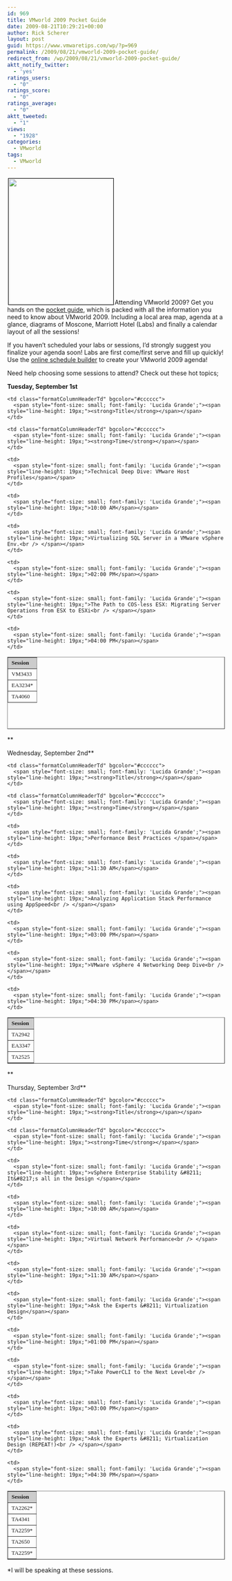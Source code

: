 ```yaml
---
id: 969
title: VMworld 2009 Pocket Guide
date: 2009-08-21T10:29:21+00:00
author: Rick Scherer
layout: post
guid: https://www.vmwaretips.com/wp/?p=969
permalink: /2009/08/21/vmworld-2009-pocket-guide/
redirect_from: /wp/2009/08/21/vmworld-2009-pocket-guide/
aktt_notify_twitter:
  - 'yes'
ratings_users:
  - "0"
ratings_score:
  - "0"
ratings_average:
  - "0"
aktt_tweeted:
  - "1"
views:
  - "1928"
categories:
  - VMworld
tags:
  - VMworld
---
```

<a href="http://www.vmworld.com/servlet/JiveServlet/previewBody/3659-102-1-4711/VMworld_2009_PocketGuide.pdf;jsessionid=120CC8796E77454F1B06C96ADEDCFA78" target="_blank"><img class="alignright size-full wp-image-970" style="border: 1px solid black; margin: 2px;" title="VMworld 09 Pocket Guide" src="https://www.vmwaretips.com/wp-content/uploads/2009/08/vmw09pg.png" alt="" width="243" height="292" /></a>Attending VMworld 2009? Get you hands on the <a href="http://www.vmworld.com/servlet/JiveServlet/previewBody/3659-102-1-4711/VMworld_2009_PocketGuide.pdf;jsessionid=120CC8796E77454F1B06C96ADEDCFA78" target="_blank">pocket guide</a>, which is packed with all the information you need to know about VMworld 2009. Including a local area map, agenda at a glance, diagrams of Moscone, Marriott Hotel (Labs) and finally a calendar layout of all the sessions!

If you haven&#8217;t scheduled your labs or sessions, I&#8217;d strongly suggest you finalize your agenda soon! Labs are first come/first serve and fill up quickly! Use the <a href="http://www.vmworld.com/schedulebuilder-login!input.jspa" target="_blank">online schedule builder</a> to create your VMworld 2009 agenda!

Need help choosing some sessions to attend? Check out these hot topics;

**Tuesday, September 1st**

<table class="spaced" style="height: 167px;" border="1" cellspacing="0" cellpadding="3" width="480">
  <tr>
    <td class="formatColumnHeaderTd" bgcolor="#cccccc">
      <span style="font-size: small; font-family: 'Lucida Grande';"><span style="line-height: 19px;"><strong>Session</strong></span></span>
    </td>
    
    <td class="formatColumnHeaderTd" bgcolor="#cccccc">
      <span style="font-size: small; font-family: 'Lucida Grande';"><span style="line-height: 19px;"><strong>Title</strong></span></span>
    </td>
    
    <td class="formatColumnHeaderTd" bgcolor="#cccccc">
      <span style="font-size: small; font-family: 'Lucida Grande';"><span style="line-height: 19px;"><strong>Time</strong></span></span>
    </td>
  </tr>
  
  <tr>
    <td>
      <span style="font-size: small; font-family: 'Lucida Grande';"><span style="line-height: 19px;">VM3433</span></span>
    </td>
    
    <td>
      <span style="font-size: small; font-family: 'Lucida Grande';"><span style="line-height: 19px;">Technical Deep Dive: VMware Host Profiles</span></span>
    </td>
    
    <td>
      <span style="font-size: small; font-family: 'Lucida Grande';"><span style="line-height: 19px;">10:00 AM</span></span>
    </td>
  </tr>
  
  <tr>
    <td>
      <span style="font-size: small; font-family: 'Lucida Grande';"><span style="line-height: 19px;">EA3234*</span></span>
    </td>
    
    <td>
      <span style="font-size: small; font-family: 'Lucida Grande';"><span style="line-height: 19px;">Virtualizing SQL Server in a VMware vSphere Env.<br /> </span></span>
    </td>
    
    <td>
      <span style="font-size: small; font-family: 'Lucida Grande';"><span style="line-height: 19px;">02:00 PM</span></span>
    </td>
  </tr>
  
  <tr>
    <td>
      <span style="font-size: small; font-family: 'Lucida Grande';"><span style="line-height: 19px;">TA4060</span></span>
    </td>
    
    <td>
      <span style="font-size: small; font-family: 'Lucida Grande';"><span style="line-height: 19px;">The Path to COS-less ESX: Migrating Server Operations from ESX to ESXi<br /> </span></span>
    </td>
    
    <td>
      <span style="font-size: small; font-family: 'Lucida Grande';"><span style="line-height: 19px;">04:00 PM</span></span>
    </td>
  </tr>
</table>

**
  
Wednesday, September 2nd**

<table class="spaced" border="1" cellspacing="0" cellpadding="3" width="480">
  <tr>
    <td class="formatColumnHeaderTd" bgcolor="#cccccc">
      <span style="font-size: small; font-family: 'Lucida Grande';"><span style="line-height: 19px;"><strong>Session</strong></span></span>
    </td>
    
    <td class="formatColumnHeaderTd" bgcolor="#cccccc">
      <span style="font-size: small; font-family: 'Lucida Grande';"><span style="line-height: 19px;"><strong>Title</strong></span></span>
    </td>
    
    <td class="formatColumnHeaderTd" bgcolor="#cccccc">
      <span style="font-size: small; font-family: 'Lucida Grande';"><span style="line-height: 19px;"><strong>Time</strong></span></span>
    </td>
  </tr>
  
  <tr>
    <td>
      <span style="font-size: small; font-family: 'Lucida Grande';"><span style="line-height: 19px;">TA2942</span></span>
    </td>
    
    <td>
      <span style="font-size: small; font-family: 'Lucida Grande';"><span style="line-height: 19px;">Performance Best Practices </span></span>
    </td>
    
    <td>
      <span style="font-size: small; font-family: 'Lucida Grande';"><span style="line-height: 19px;">11:30 AM</span></span>
    </td>
  </tr>
  
  <tr>
    <td>
      <span style="font-size: small; font-family: 'Lucida Grande';"><span style="line-height: 19px;">EA3347</span></span>
    </td>
    
    <td>
      <span style="font-size: small; font-family: 'Lucida Grande';"><span style="line-height: 19px;">Analyzing Application Stack Performance using AppSpeed<br /> </span></span>
    </td>
    
    <td>
      <span style="font-size: small; font-family: 'Lucida Grande';"><span style="line-height: 19px;">03:00 PM</span></span>
    </td>
  </tr>
  
  <tr>
    <td>
      <span style="font-size: small; font-family: 'Lucida Grande';"><span style="line-height: 19px;">TA2525</span></span>
    </td>
    
    <td>
      <span style="font-size: small; font-family: 'Lucida Grande';"><span style="line-height: 19px;">VMware vSphere 4 Networking Deep Dive<br /> </span></span>
    </td>
    
    <td>
      <span style="font-size: small; font-family: 'Lucida Grande';"><span style="line-height: 19px;">04:30 PM</span></span>
    </td>
  </tr>
</table>

**
  
Thursday, September 3rd**

<table class="spaced" border="1" cellspacing="0" cellpadding="3" width="480">
  <tr>
    <td class="formatColumnHeaderTd" bgcolor="#cccccc">
      <span style="font-size: small; font-family: 'Lucida Grande';"><span style="line-height: 19px;"><strong>Session</strong></span></span>
    </td>
    
    <td class="formatColumnHeaderTd" bgcolor="#cccccc">
      <span style="font-size: small; font-family: 'Lucida Grande';"><span style="line-height: 19px;"><strong>Title</strong></span></span>
    </td>
    
    <td class="formatColumnHeaderTd" bgcolor="#cccccc">
      <span style="font-size: small; font-family: 'Lucida Grande';"><span style="line-height: 19px;"><strong>Time</strong></span></span>
    </td>
  </tr>
  
  <tr>
    <td>
      <span style="font-size: small; font-family: 'Lucida Grande';"><span style="line-height: 19px;">TA2262*</span></span>
    </td>
    
    <td>
      <span style="font-size: small; font-family: 'Lucida Grande';"><span style="line-height: 19px;">vSphere Enterprise Stability &#8211; It&#8217;s all in the Design </span></span>
    </td>
    
    <td>
      <span style="font-size: small; font-family: 'Lucida Grande';"><span style="line-height: 19px;">10:00 AM</span></span>
    </td>
  </tr>
  
  <tr>
    <td>
      <span style="font-size: small; font-family: 'Lucida Grande';"><span style="line-height: 19px;">TA4341</span></span>
    </td>
    
    <td>
      <span style="font-size: small; font-family: 'Lucida Grande';"><span style="line-height: 19px;">Virtual Network Performance<br /> </span></span>
    </td>
    
    <td>
      <span style="font-size: small; font-family: 'Lucida Grande';"><span style="line-height: 19px;">11:30 AM</span></span>
    </td>
  </tr>
  
  <tr>
    <td>
      <span style="font-size: small; font-family: 'Lucida Grande';"><span style="line-height: 19px;">TA2259*</span></span>
    </td>
    
    <td>
      <span style="font-size: small; font-family: 'Lucida Grande';"><span style="line-height: 19px;">Ask the Experts &#8211; Virtualization Design</span></span>
    </td>
    
    <td>
      <span style="font-size: small; font-family: 'Lucida Grande';"><span style="line-height: 19px;">01:00 PM</span></span>
    </td>
  </tr>
  
  <tr>
    <td>
      <span style="font-size: small; font-family: 'Lucida Grande';"><span style="line-height: 19px;">TA2650</span></span>
    </td>
    
    <td>
      <span style="font-size: small; font-family: 'Lucida Grande';"><span style="line-height: 19px;">Take PowerCLI to the Next Level<br /> </span></span>
    </td>
    
    <td>
      <span style="font-size: small; font-family: 'Lucida Grande';"><span style="line-height: 19px;">03:00 PM</span></span>
    </td>
  </tr>
  
  <tr>
    <td>
      <span style="font-size: small; font-family: 'Lucida Grande';"><span style="line-height: 19px;">TA2259*</span></span>
    </td>
    
    <td>
      <span style="font-size: small; font-family: 'Lucida Grande';"><span style="line-height: 19px;">Ask the Experts &#8211; Virtualization Design (REPEAT!)<br /> </span></span>
    </td>
    
    <td>
      <span style="font-size: small; font-family: 'Lucida Grande';"><span style="line-height: 19px;">04:30 PM</span></span>
    </td>
  </tr>
</table>

*I will be speaking at these sessions.